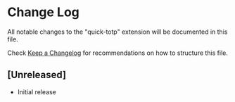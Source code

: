 # Change Log

All notable changes to the "quick-totp" extension will be documented in this file.

Check [Keep a Changelog](http://keepachangelog.com/) for recommendations on how to structure this file.

## [Unreleased]

- Initial release